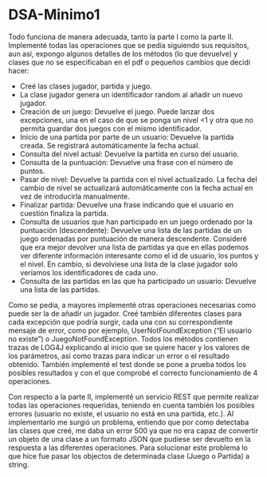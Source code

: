 # DSA-Minimo1
Todo funciona de manera adecuada, tanto la parte I como la parte II. 
Implementé todas las operaciones que se pedía siguiendo sus requisitos, aun así, expongo algunos detalles de los métodos (lo que devuelve) y clases que no se especificaban en el pdf o pequeños cambios que decidí hacer:
-	Creé las clases jugador, partida y juego.
-	La clase jugador genera un identificador random al añadir un nuevo jugador.
-	Creación de un juego: Devuelve el juego. Puede lanzar dos excepciones, una en el caso de que se ponga un nivel <1 y otra que no permita guardar dos juegos con el mismo identificador. 
-	Inicio de una partida por parte de un usuario: Devuelve la partida creada. Se registrará automáticamente la fecha actual. 
-	Consulta del nivel actual: Devuelve la partida en curso del usuario.
-	Consulta de la puntuación: Devuelve una frase con el número de puntos.
-	Pasar de nivel: Devuelve la partida con el nivel actualizado. La fecha del cambio de nivel se actualizará automáticamente con la fecha actual en vez de introducirla manualmente.
-	Finalizar partida: Devuelve una frase indicando que el usuario en cuestión finaliza la partida.
-	Consulta de usuarios que han participado en un juego ordenado por la puntuación (descendente): Devuelve una lista de las partidas de un juego ordenadas por puntuación de manera descendente. Consideré que era mejor devolver una lista de partidas ya que en ellas podemos ver diferente información interesante como el id de usuario, los puntos y el nivel. En cambio, si devolviese una lista de la clase jugador solo veríamos los identificadores de cada uno.
-	Consulta de las partidas en las que ha participado un usuario: Devuelve una lista de las partidas.

Como se pedía, a mayores implementé otras operaciones necesarias como puede ser la de añadir un jugador. Creé también diferentes clases para cada excepción que podría surgir, cada una con su correspondiente mensaje de error, como por ejemplo, UserNotFoundException (“El usuario no existe”) o JuegoNotFoundException. Todos los métodos contienen trazas de LOG4J explicando al inicio que se quiere hacer y los valores de los parámetros, así como trazas para indicar un error o el resultado obtenido. También implementé el test donde se pone a prueba todos los posibles resultados y con el que comprobé el correcto funcionamiento de 4 operaciones. 

Con respecto a la parte II, implementé un servicio REST que permite realizar todas las operaciones requeridas, teniendo en cuenta también los posibles errores (usuario no existe, el usuario no está en una partida, etc.). Al implementarlo me surgió un problema, entiendo que por como detectaba las clases que creé, me daba un error 500 ya que no era capaz de convertir un objeto de una clase a un formato JSON que pudiese ser devuelto en la respuesta a las diferentes operaciones. Para solucionar este problema lo que hice fue pasar los objectos de determinada clase (Juego o Partida) a string.

